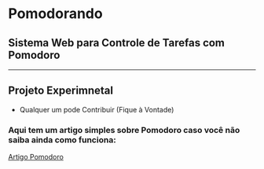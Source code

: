 # Pomodorando
## Sistema Web para Controle de Tarefas com Pomodoro
________________________________________________________
## Projeto Experimnetal
* Qualquer um pode Contribuir (Fique à Vontade)

### Aqui tem um artigo simples sobre Pomodoro caso você não saiba ainda como funciona:
[Artigo Pomodoro](https://brasilescola.uol.com.br/dicas-de-estudo/tecnica-pomodoro-que-e-e-como-funciona.htm)


